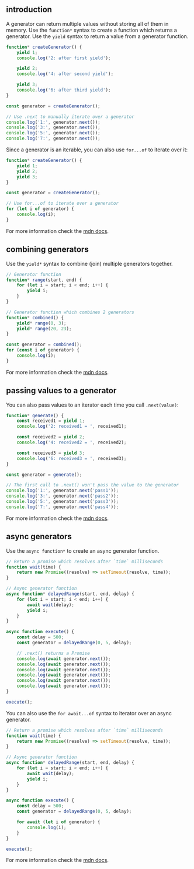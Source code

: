 ## introduction

A generator can return multiple values without storing all of them in memory. Use the `function*` syntax to create a function which returns a generator. Use the `yield` syntax to return a value from a generator function.

```javascript
function* createGenerator() {
	yield 1;
	console.log('2: after first yield');

	yield 2;
	console.log('4: after second yield');

	yield 3;
	console.log('6: after third yield');
}

const generator = createGenerator();

// Use .next to manually iterate over a generator
console.log('1:', generator.next());
console.log('3:', generator.next());
console.log('5:', generator.next());
console.log('7:', generator.next());
```

Since a generator is an iterable, you can also use `for...of` to iterate over it:

```javascript
function* createGenerator() {
	yield 1;
	yield 2;
	yield 3;
}

const generator = createGenerator();

// Use for...of to iterate over a generator
for (let i of generator) {
	console.log(i);
}
```

For more information check the [mdn docs](https://developer.mozilla.org/en-US/docs/Web/JavaScript/Reference/Global_Objects/Generator).

## combining generators

Use the `yield*` syntax to combine (join) multiple generators together.

```javascript
// Generator function
function* range(start, end) {
	for (let i = start; i < end; i++) {
		yield i;
	}
}

// Generator function which combines 2 generators
function* combined() {
	yield* range(0, 3);
	yield* range(20, 23);
}

const generator = combined();
for (const i of generator) {
	console.log(i);
}
```

For more information check the [mdn docs](https://developer.mozilla.org/en-US/docs/Web/JavaScript/Reference/Operators/yield*).

## passing values to a generator

You can also pass values to an iterator each time you call `.next(value)`:

```javascript
function* generate() {
	const received1 = yield 1;
	console.log('2: received1 = ', received1);

	const received2 = yield 2;
	console.log('4: received2 = ', received2);

	const received3 = yield 3;
	console.log('6: received3 = ', received3);
}

const generator = generate();

// The first call to .next() won't pass the value to the generator
console.log('1:', generator.next('pass1'));
console.log('3:', generator.next('pass2'));
console.log('5:', generator.next('pass3'));
console.log('7:', generator.next('pass4'));
```

For more information check the [mdn docs](https://developer.mozilla.org/en-US/docs/Web/JavaScript/Reference/Global_Objects/Generator/next#sending_values_to_the_generator).

## async generators

Use the `async function*` to create an async generator function.

```javascript
// Return a promise which resolves after `time` milliseconds
function wait(time) {
	return new Promise((resolve) => setTimeout(resolve, time));
}

// Async generator function
async function* delayedRange(start, end, delay) {
	for (let i = start; i < end; i++) {
		await wait(delay);
		yield i;
	}
}

async function execute() {
	const delay = 500;
	const generator = delayedRange(0, 5, delay);

	// .next() returns a Promise
	console.log(await generator.next());
	console.log(await generator.next());
	console.log(await generator.next());
	console.log(await generator.next());
	console.log(await generator.next());
	console.log(await generator.next());
}

execute();
```

You can also use the `for await...of` syntax to iterator over an async generator.

```javascript
// Return a promise which resolves after `time` milliseconds
function wait(time) {
	return new Promise((resolve) => setTimeout(resolve, time));
}

// Async generator function
async function* delayedRange(start, end, delay) {
	for (let i = start; i < end; i++) {
		await wait(delay);
		yield i;
	}
}

async function execute() {
	const delay = 500;
	const generator = delayedRange(0, 5, delay);

	for await (let i of generator) {
		console.log(i);
	}
}

execute();
```

For more information check the [mdn docs](https://developer.mozilla.org/en-US/docs/Web/JavaScript/Reference/Global_Objects/AsyncGenerator).

